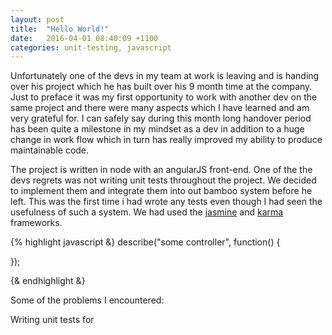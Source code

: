 ```yaml
---
layout: post
title:  "Hello World!"
date:   2016-04-01 08:40:09 +1100
categories: unit-testing, javascript
---
```


Unfortunately one of the devs in my team at work is leaving and is handing over his project which he has built over his 9 month time at the company. Just to preface it was my first opportunity to work with another dev on the same project and there were many aspects which I have learned and am very grateful for. I can safely say during this month long handover period has been quite a milestone in my mindset as a dev in addition to a huge change in work flow which in turn has really improved my ability to produce maintainable code. 

The project is written in node with an angularJS front-end. One of the the devs regrets was not writing unit tests throughout the project. We decided to implement them and integrate them into out bamboo system before he left. This was the first time i had wrote any tests even though I had seen the usefulness of such a system. We had used the <a href="http://jasmine.github.io/">jasmine</a> and <a href="https://karma-runner.github.io/0.13/index.html">karma</a> frameworks.

{% highlight javascript &}
describe("some controller", function() {
 	 
});

{& endhighlight &} 

Some of the problems I encountered: 

Writing unit tests for 